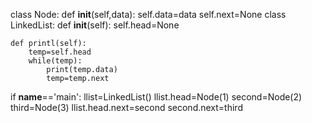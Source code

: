 class Node:
    def __init__(self,data):
        self.data=data 
        self.next=None 
class LinkedList:
    def __init__(self):
        self.head=None 
        
    def printl(self):
        temp=self.head
        while(temp):
            print(temp.data)
            temp=temp.next 

if __name__=='main':
    llist=LinkedList()
    llist.head=Node(1)
    second=Node(2)
    third=Node(3) 
    llist.head.next=second 
    second.next=third 
    
    
        
